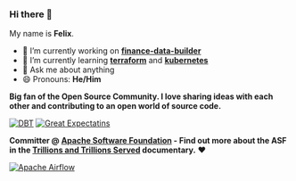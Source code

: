 ### Hi there 👋

My name is **Felix**.

- 🔭 I’m currently working on **[finance-data-builder](https://github.com/feluelle/finance-data-builder)**
- 🌱 I’m currently learning **[terraform](https://www.terraform.io/)** and **[kubernetes](https://kubernetes.io/)**
- 💬 Ask me about anything
- 😄 Pronouns: **He/Him**

**Big fan of the Open Source Community. I love sharing ideas with each other and contributing to an open world of source code.**

[![DBT](https://github-readme-stats.vercel.app/api/pin/?username=dbt-labs&repo=dbt-core&bg_color=00000000&text_color=2d77dc)](https://github.com/dbt-labs/dbt-core)
[![Great Expectatins](https://github-readme-stats.vercel.app/api/pin/?username=great-expectations&repo=great_expectations&bg_color=00000000&text_color=2d77dc)](https://github.com/great-expectations/great_expectations)

**Committer @ [Apache Software Foundation](https://www.apache.org/) - Find out more about the ASF in the [Trillions and Trillions Served](https://www.youtube.com/watch?v=JUt2nb0mgwg) documentary.** ❤️

[![Apache Airflow](https://github-readme-stats.vercel.app/api/pin/?username=apache&repo=airflow&bg_color=00000000&text_color=2d77dc)](https://github.com/apache/airflow)
